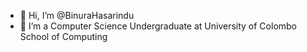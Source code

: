 - 👋 Hi, I’m @BinuraHasarindu
- 👀 I’m a Computer Science Undergraduate at University of Colombo School of Computing

<!---
BinuraHasarindu/BinuraHasarindu is a ✨ special ✨ repository because its `README.md` (this file) appears on your GitHub profile.
You can click the Preview link to take a look at your changes.
--->
